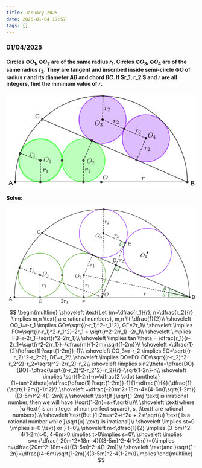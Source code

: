 ```yaml
---
title: January 2025
date: 2025-01-04 17:57
tags: []
---
```


### 01/04/2025

#### Circles $\odot{O_1}, \odot{O_2}$ are of the same radius $r_1$. Circles $\odot{O_3}, \odot{O_4}$ are of the same radius $r_2$. They are tangent and inscribed inside semi-circle $\odot{O}$ of radius $r$ and its diameter $AB$ and chord $BC$. If $r_1, r_2 $ and $r$ are all integers, find the minimum value of $r$.

![image-20250104185143876](/assets/images/2025/image-20250104180430988.png)

**Solve:**

![image-20250104200809598](/assets/images/2025/image-20250104195848594.png)
$$
\begin{multline}
\shoveleft \text{Let }m=\dfrac{r_1}{r}, n=\dfrac{r_2}{r} \implies m,n \text{ are rational numbers}, m,n \lt \dfrac{1}{2}\\
\shoveleft OO_1=r-r_1 \implies GO=\sqrt{(r-r_1)^2-r_1^2}, GF=2r_1\\
\shoveleft \implies FO=\sqrt{(r-r_1)^2-r_1^2}-2r_1 = \sqrt{r^2-2rr_1} -2r_1\\
\shoveleft \implies FB=r-2r_1+\sqrt{r^2-2rr_1}\\
\shoveleft \implies tan \theta = \dfrac{r_1}{r-2r_1+\sqrt{r^2-2rr_1}}=\dfrac{m}{1-2m+\sqrt{1-2m}}\\
\shoveleft =\dfrac{1}{2}(\dfrac{1}{\sqrt{1-2m}}-1)\\
\shoveleft OO_3=r-r_2 \implies EO=\sqrt{(r-r_2)^2-r_2^2}, DE=r_2\\
\shoveleft \implies DO=EO-DE=\sqrt{(r-r_2)^2-r_2^2}-r_2=\sqrt{r^2-2rr_2}-r_2\\
\shoveleft \implies sin2\theta=\dfrac{DO}{BO}=\dfrac{\sqrt{(r-r_2)^2-r_2^2}-r_2}{r}=\sqrt{1-2n}-n\\
\shoveleft \implies \sqrt{1-2n}-n=\dfrac{2 \cdot tan\theta}{1+tan^2\theta}=\dfrac{\dfrac{1}{\sqrt{1-2m}}-1}{1+\dfrac{1}{4}(\dfrac{1}{\sqrt{1-2m}}-1)^2}\\
\shoveleft =\dfrac{-20m^2+18m-4+(4-6m)\sqrt{1-2m}}{(3-5m)^2-4(1-2m)}\\
\shoveleft \text{If }\sqrt{1-2m} \text{ is irrational number, then we will have }\sqrt{1-2n}=s+t\sqrt{u}\\
\shoveleft \text{where }u \text{ is an integer of non perfect square}, s, t\text{ are rational numbers}.\\
\shoveleft \text{But }1-2n=s^2+t^2u + 2st\sqrt{u} \text{ is a rational number while }\sqrt{u} \text{ is irrational}\\
\shoveleft \implies st=0 \implies s=0 \text{ or } t=0\\
\shoveleft m<\dfrac{1}{2} \implies (3-5m)^2-4(1-2m)>0, 4-6m>0 \implies t>0\implies s=0\\
\shoveleft \implies s=n+\dfrac{-20m^2+18m-4}{(3-5m)^2-4(1-2m)}=0\implies n=\dfrac{20m^2-18m+4}{(3-5m)^2-4(1-2m)}\\
\shoveleft \text{and }\sqrt{1-2n}=\dfrac{(4-6m)\sqrt{1-2m}}{(3-5m)^2-4(1-2m)}\implies
\end{multline}
$$
